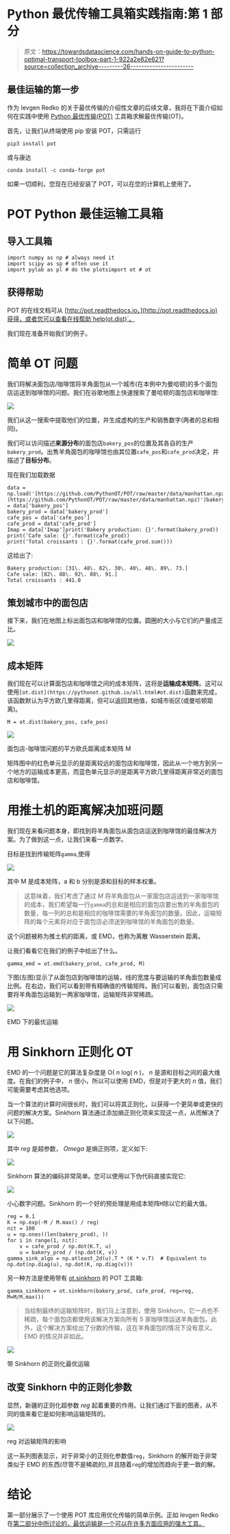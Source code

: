 # Python 最优传输工具箱实践指南:第 1 部分

> 原文：<https://towardsdatascience.com/hands-on-guide-to-python-optimal-transport-toolbox-part-1-922a2e82e621?source=collection_archive---------26----------------------->

## 最佳运输的第一步

作为 Ievgen Redko 的关于最优传输的介绍性文章的后续文章，我将在下面介绍如何在实践中使用 [Python 最优传输(POT)](https://pythonot.github.io/) 工具箱求解最优传输(OT)。

首先，让我们从终端使用 pip 安装 POT，只需运行

```
pip3 install pot
```

或与康达

```
conda install -c conda-forge pot
```

如果一切顺利，您现在已经安装了 POT，可以在您的计算机上使用了。

# POT Python 最佳运输工具箱

## 导入工具箱

```
import numpy as np # always need it
import scipy as sp # often use it
import pylab as pl # do the plotsimport ot # ot
```

## 获得帮助

POT 的在线文档可从 [http://pot.readthedocs.io、](http://pot.readthedocs.io)获得，或者您可以查看在线帮助`help(ot.dist)`。

我们现在准备开始我们的例子。

# 简单 OT 问题

我们将解决面包店/咖啡馆将羊角面包从一个城市(在本例中为曼哈顿)的多个面包店运送到咖啡馆的问题。我们在谷歌地图上快速搜索了曼哈顿的面包店和咖啡馆:

![](img/98df53b57026948cd21f37a4cd602417.png)

我们从这一搜索中提取他们的位置，并生成虚构的生产和销售数字(两者的总和相同)。

我们可以访问描述**来源分布**的面包店`bakery_pos`的位置及其各自的生产`bakery_prod`。出售羊角面包的咖啡馆也由其位置`cafe_pos`和`cafe_prod`决定，并描述了**目标分布**。

现在我们加载数据

```
data = np.load('[https://github.com/PythonOT/POT/raw/master/data/manhattan.npz](https://github.com/PythonOT/POT/raw/master/data/manhattan.npz)')bakery_pos = data['bakery_pos']
bakery_prod = data['bakery_prod']
cafe_pos = data['cafe_pos']
cafe_prod = data['cafe_prod']
Imap = data['Imap']print('Bakery production: {}'.format(bakery_prod))
print('Cafe sale: {}'.format(cafe_prod))
print('Total croissants : {}'.format(cafe_prod.sum()))
```

这给出了:

```
Bakery production: [31\. 48\. 82\. 30\. 40\. 48\. 89\. 73.]
Cafe sale: [82\. 88\. 92\. 88\. 91.]
Total croissants : 441.0
```

## 策划城市中的面包店

接下来，我们在地图上标出面包店和咖啡馆的位置。圆圈的大小与它们的产量成正比。

![](img/3f830f79be55817bcd919317e1b6ec82.png)

## 成本矩阵

我们现在可以计算面包店和咖啡馆之间的成本矩阵，这将是**运输成本矩阵**。这可以使用`[ot.dist](https://pythonot.github.io/all.html#ot.dist)`函数来完成，该函数默认为平方欧几里得距离，但可以返回其他值，如城市街区(或曼哈顿距离)。

```
M = ot.dist(bakery_pos, cafe_pos)
```

![](img/7c4e138372d072effacfc02ae731377b.png)

面包店-咖啡馆问题的平方欧氏距离成本矩阵 M

矩阵图中的红色单元显示的是距离较远的面包店和咖啡馆，因此从一个地方到另一个地方的运输成本更高，而蓝色单元显示的是距离平方欧几里得距离非常近的面包店和咖啡馆。

# 用推土机的距离解决加班问题

我们现在来看问题本身，即找到将羊角面包从面包店运送到咖啡馆的最佳解决方案。为了做到这一点，让我们来看一点数学。

目标是找到传输矩阵`gamma`,使得

![](img/c3c05ebd659298ddc288c2b91cb142cb.png)

其中 M 是成本矩阵，a 和 b 分别是源和目标的样本权重。

> 这意味着，我们考虑了通过 *M* 将羊角面包从一家面包店运送到一家咖啡馆的成本，我们希望每一行`gamma`的总和是相应的面包店要出售的羊角面包的数量，每一列的总和是相应的咖啡馆需要的羊角面包的数量。因此，运输矩阵的每个元素将对应于面包店必须送到咖啡馆的羊角面包的数量。

这个问题被称为推土机的距离，或 EMD，也称为离散 Wasserstein 距离。

让我们看看它在我们的例子中给出了什么。

```
gamma_emd = ot.emd(bakery_prod, cafe_prod, M)
```

下图(左图)显示了从面包店到咖啡馆的运输，线的宽度与要运输的羊角面包数量成比例。在右边，我们可以看到带有精确值的传输矩阵。我们可以看到，面包店只需要将羊角面包运输到一两家咖啡馆，运输矩阵非常稀疏。

![](img/a71b28403d26a9966c430789f88f3096.png)

EMD 下的最优运输

# 用 Sinkhorn 正则化 OT

EMD 的一个问题是它的算法复杂度是 O( *n* log( *n* )， *n* 是源和目标之间的最大维度。在我们的例子中， *n* 很小，所以可以使用 EMD，但是对于更大的 *n* 值，我们可能需要考虑其他选项。

当一个算法的计算时间很长时，我们可以将其正则化，以获得一个更简单或更快的问题的解决方案。Sinkhorn 算法通过添加熵正则化项来实现这一点，从而解决了以下问题。

![](img/528046cb89dc6261b2180b31b85ca29e.png)

其中 *reg* 是超参数， *Omega* 是熵正则项，定义如下:

![](img/939ccd1fd644c954707f92e549bfc8eb.png)

Sinkhorn 算法的编码非常简单。您可以使用以下伪代码直接实现它:

![](img/50a4a277d684065da068b2065bbfb25a.png)

小心数字问题。Sinkhorn 的一个好的预处理是用成本矩阵`M`除以它的最大值。

```
reg = 0.1
K = np.exp(-M / M.max() / reg)
nit = 100
u = np.ones((len(bakery_prod), ))
for i in range(1, nit):
    v = cafe_prod / np.dot(K.T, u)
    u = bakery_prod / (np.dot(K, v))
gamma_sink_algo = np.atleast_2d(u).T * (K * v.T)  # Equivalent to np.dot(np.diag(u), np.dot(K, np.diag(v)))
```

另一种方法是使用带有 [ot.sinkhorn](https://pythonot.github.io/all.html#ot.sinkhorn) 的 POT 工具箱:

```
gamma_sinkhorn = ot.sinkhorn(bakery_prod, cafe_prod, reg=reg, M=M/M.max())
```

> 当绘制最终的运输矩阵时，我们马上注意到，使用 Sinkhorn，它一点也不稀疏，每个面包店都使用该解决方案向所有 5 家咖啡馆运送羊角面包。此外，这个解决方案给出了分数的传输，这在羊角面包的情况下没有意义。EMD 的情况并非如此。

![](img/4dc8226bf310e1053415dbbf5094eadd.png)

带 Sinkhorn 的正则化最优运输

## 改变 Sinkhorn 中的正则化参数

显然，新疆的正则化超参数 *reg* 起着重要的作用。让我们通过下面的图表，从不同的值来看它是如何影响运输矩阵的。

![](img/5d205ccbe266e7b7f0ba027a4f7dc52f.png)

reg 对运输矩阵的影响

这一系列图表显示，对于非常小的正则化参数值`reg`，Sinkhorn 的解开始于非常类似于 EMD 的东西(尽管不是稀疏的),并且随着`reg`的增加而趋向于更一致的解。

# 结论

第一部分展示了一个使用 POT 库应用优化传输的简单示例。正如 Ievgen Redko 在[第二部分中所讨论的，最优运输是一个可以在许多方面应用的强大工具。](/hands-on-guide-to-python-optimal-transport-toolbox-part-2-783029a1f062)